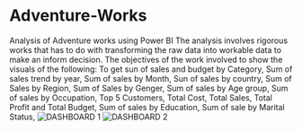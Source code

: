 # Adventure-Works
Analysis of Adventure works using Power BI
The analysis involves rigorous works that has to do with transforming the raw data into workable data to make an inform decision.
The objectives of the work involved to show the visuals of the following:
  To get sun of sales and budget by Category,
  Sum of sales trend by year,
  Sum of sales by Month,
  Sun of sales by country,
  Sum of Sales by Region,
  Sum of Sales by Genger,
  Sum of sales by Age group,
  Sum of sales by Occupation,
  Top 5 Customers,
  Total Cost, Total Sales, Total Profit and Total Budget,
  Sum of sales by Education,
  Sum of sale by Marital Status,
![DASHBOARD 1](https://github.com/user-attachments/assets/f2de90f2-9a82-4ae1-99f9-0341964cb2d8)
![DASHBOARD 2](https://github.com/user-attachments/assets/b0a6885f-f7e4-48fa-9a97-97c35220db42)
